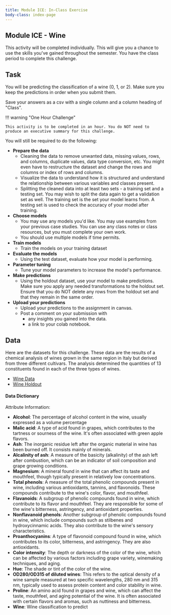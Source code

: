 ```yaml
---
title: Module ICE: In-Class Exercise
body-class: index-page
---
```


## Module ICE - Wine

This activity will be completed individually. This will give you a chance to use the skills you've gained throughout the semester. You have the class period to complete this challenge.

## Task

You will be predicting the classification of a wine (0, 1, or 2). Make sure you keep the predictions in order when you submit them.

Save your answers as a csv with a single column and a column heading of "Class".


!!! warning "One Hour Challenge"
	
	This activity is to be completed in an hour. You do NOT need to produce an executive summary for this challenge. 
	
You will still be required to do the following:

- **Prepare the data**
	- Cleaning the data to remove unwanted data, missing values, rows, and columns, duplicate values, data type conversion, etc. You might even have to restructure the dataset and change the rows and columns or index of rows and columns.
	- Visualize the data to understand how it is structured and understand the relationship between various variables and classes present.
	- Splitting the cleaned data into at least two sets - a training set and a testing set. You may wish to split the data again to get a validation set as well. The training set is the set your model learns from. A testing set is used to check the accuracy of your model after training.
- **Choose models**
	- You may use any models you'd like. You may use examples from your previous case studies. You can use any class notes or class resources, but you must complete your own work. 
	- You should use multiple models if time permits.
- **Train models**
	- Train the models on your training dataset
- **Evaluate the models**
	- Using the test dataset, evaluate how your model is performing. 
- **Parameter tuning**
	- Tune your model parameters to increase the model's performance.
- **Make predictions**
	- Using the holdout dataset, use your model to make predictions. Make sure you apply any needed transformations to the holdout set. Ensure that you do NOT delete any rows from the holdout set and that they remain in the same order.
- **Upload your predictions**
	- Upload your predictions to the assignment in canvas.
	- Post a comment on your submission with 
		- any insights you gained into the data.
		- a link to your colab notebook.

## Data

Here are the datasets for this challenge. These data are the results of a chemical analysis of wines grown in the same region in Italy but derived from three different cultivars. The analysis determined the quantities of 13 constituents found in each of the three types of wines. 

* [Wine Data](./data/wine-training.csv)
* [Wine Holdout](./data/wine-holdout.csv)

#### Data Dictionary

Attribute Information:

* **Alcohol**: The percentage of alcohol content in the wine, usually expressed as a volume percentage
* **Malic acid**: A type of acid found in grapes, which contributes to the tartness or sourness of the wine. It's often associated with green apple flavors.
* **Ash**: The inorganic residue left after the organic material in wine has been burned off. It consists mainly of minerals.
* **Alcalinity of ash**: A measure of the basicity (alkalinity) of the ash left after combustion, which can be an indicator of soil composition and grape growing conditions.
* **Magnesium**: A mineral found in wine that can affect its taste and mouthfeel, though typically present in relatively low concentrations.
* **Total phenols**: A measure of the total phenolic compounds present in wine, including various antioxidants, tannins, and flavonoids. These compounds contribute to the wine's color, flavor, and mouthfeel.
* **Flavanoids**: A subgroup of phenolic compounds found in wine, which contribute to its flavor and mouthfeel. They are responsible for some of the wine's bitterness, astringency, and antioxidant properties.
* **Nonflavanoid phenols**: Another subgroup of phenolic compounds found in wine, which include compounds such as stilbenes and hydroxycinnamic acids. They also contribute to the wine's sensory characteristics.
* **Proanthocyanins**: A type of flavonoid compound found in wine, which contributes to its color, bitterness, and astringency. They are also antioxidants.
* **Color intensity**: The depth or darkness of the color of the wine, which can be affected by various factors including grape variety, winemaking techniques, and aging.
* **Hue**: The shade or tint of the color of the wine.
* **OD280/OD315 of diluted wines**: This refers to the optical density of a wine sample measured at two specific wavelengths, 280 nm and 315 nm, typically used to assess protein content and color stability in wine.
* **Proline**: An amino acid found in grapes and wine, which can affect the taste, mouthfeel, and aging potential of the wine. It is often associated with certain flavors and aromas, such as nuttiness and bitterness.
* **Wine**: Wine classification to predict